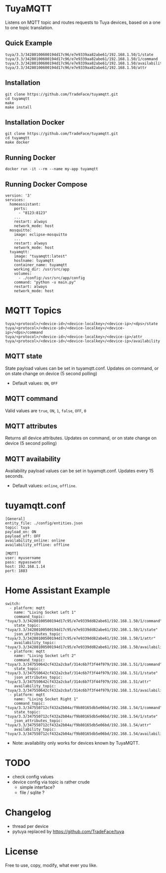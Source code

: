 TuyaMQTT
==================

Listens on MQTT topic and routes requests to Tuya devices, based on a one to one topic translation. 

Quick Example
-----------
```
tuya/3.3/34280100600194d17c96/e7e9339aa82abe61/192.168.1.50/1/state
tuya/3.3/34280100600194d17c96/e7e9339aa82abe61/192.168.1.50/1/command
tuya/3.3/34280100600194d17c96/e7e9339aa82abe61/192.168.1.50/availability
tuya/3.3/34280100600194d17c96/e7e9339aa82abe61/192.168.1.50/attr
```

Installation 
-----------
```
git clone https://github.com/TradeFace/tuyamqtt.git
cd tuyamqtt
make
make install
```

Installation Docker
-----------
```
git clone https://github.com/TradeFace/tuyamqtt.git
cd tuyamqtt
make docker
```

Running Docker
------------
```
docker run -it --rm --name my-app tuyamqtt
```

Running Docker Compose
-------------
```
version: '3'
services:
  homeassistant:
    ports: 
      - "8123:8123"
    ...
    restart: always
    network_mode: host
  mosquitto:
    image: eclipse-mosquitto
    ...
    restart: always
    network_mode: host
  tuyamqtt:
    image: "tuyamqtt:latest"
    hostname: tuyamqtt 
    container_name: tuyamqtt   
    working_dir: /usr/src/app    
    volumes:
      - ./config:/usr/src/app/config    
    command: "python -u main.py"
    restart: always
    network_mode: host
```

MQTT Topics
===========
```
tuya/<protocol>/<device-id>/<device-localkey>/<device-ip>/<dps>/state
tuya/<protocol>/<device-id>/<device-localkey>/<device-ip>/<dps>/command
tuya/<protocol>/<device-id>/<device-localkey>/<device-ip>/attr
tuya/<protocol>/<device-id>/<device-localkey>/<device-ip>/availability
```

MQTT state
--------------
State payload values can be set in tuyamqtt.conf. Updates on command, or on state change on device (5 second polling)

- Default values: `ON`, `OFF`

MQTT command
--------------
Valid values are `true`, `ON`, `1`, `false`, `OFF`, `0`

MQTT attributes
--------------
Returns all device attributes. Updates on command, or on state change on device (5 second polling)

MQTT availability
--------------
Availability payload values can be set in tuyamqtt.conf. Updates every 15 seconds. 

- Default values: `online`, `offline`.


tuyamqtt.conf
==============
```
[General]
entity_file: ./config/entities.json
topic: tuya
payload_on: ON
payload_off: OFF
availability_online: online
availability_offline: offline

[MQTT]
user: myusername
pass: mypassword
host: 192.168.1.14
port: 1883
```


Home Assistant Example
=============
```
switch:
  - platform: mqtt
    name: "Living Socket Left 1"
    command_topic: "tuya/3.3/34280100500194d17c95/e7e9339dd82abe61/192.168.1.50/1/command"  
    state_topic: "tuya/3.3/34280100500194d17c95/e7e9339dd82abe61/192.168.1.50/1/state"
    json_attributes_topic: "tuya/3.3/34280100500194d17c95/e7e9339dd82abe61/192.168.1.50/1/attr"
    availability_topic: "tuya/3.3/34280100500194d17c95/e7e9339dd82abe61/192.168.1.50/availability"
  - platform: mqtt
    name: "Living Socket Left 2"
    command_topic: "tuya/3.3/347550642cf432a2cbaf/314c6b7f3f44f979/192.168.1.51/1/command"
    state_topic: "tuya/3.3/347550642cf432a2cbaf/314c6b7f3f44f979/192.168.1.51/1/state"
    json_attributes_topic: "tuya/3.3/347550642cf432a2cbaf/314c6b7f3f44f979/192.168.1.51/attr"
    availability_topic: "tuya/3.3/347550642cf432a2cbaf/314c6b7f3f44f979/192.168.1.51/availability"
  - platform: mqtt
    name: "Living Socket Right 1"
    command_topic: "tuya/3.3/347550712cf432a2b04a/f9b80165db5e06bd/192.168.1.54/1/command" 
    state_topic: "tuya/3.3/347550712cf432a2b04a/f9b80165db5e06bd/192.168.1.54/1/state"
    json_attributes_topic: "tuya/3.3/347550712cf432a2b04a/f9b80165db5e06bd/192.168.1.54/attr"
    availability_topic: "tuya/3.3/347550712cf432a2b04a/f9b80165db5e06bd/192.168.1.54/availability"
```
- Note: availability only works for devices known by TuyaMQTT.

TODO
===================
- check config values
- device config via topic is rather crude
  - simple interface?
  - file / sqlite ?

Changelog
==================
- thread per device
- pytuya replaced by https://github.com/TradeFace/tuya

License
====================
Free to use, copy, modify, what ever you like.

